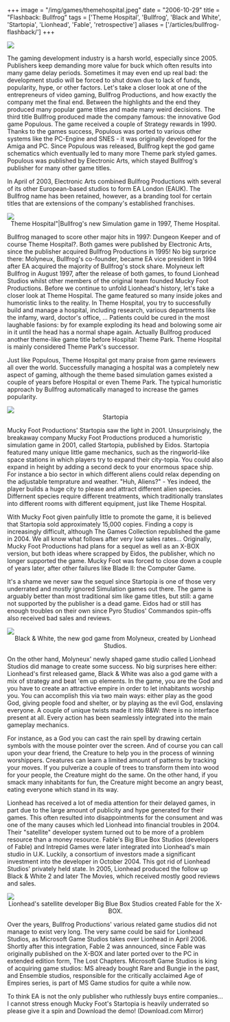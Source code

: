 +++
image = "/img/games/themehospital.jpeg"
date = "2006-10-29"
title = "Flashback: Bullfrog"
tags = ['Theme Hospital', 'Bullfrog', 'Black and White', 'Startopia', 'Lionhead', 'Fable', 'retrospective']
aliases = ['/articles/bullfrog-flashback/']
+++

<img src="/img/articles/acquiringStudios.jpg"/>

The gaming development industry is a harsh world, especially since 2005. Publishers keep demanding more value for buck which often results into many game delay periods. Sometimes it may even end up real bad: the development studio will be forced to shut down due to lack of funds, popularity, hype, or other factors. Let's take a closer look at one of the entrepreneurs of video gaming, Bullfrog Productions, and how exactly the company met the final end.
Between the highlights and the end they produced many popular game titles and made many weird decisions. The third title Bullfrog produced made the company famous: the innovative God game Populous. The game received a couple of Strategy rewards in 1990. Thanks to the games success, Populous was ported to various other systems like the PC-Engine and SNES - it was originally developed for the Amiga and PC. Since Populous was released, Bullfrog kept the god game schematics which eventually led to many more Theme park styled games. Populous was published by Electronic Arts, which stayed Bullfrog's publisher for many other game titles.

In April of 2003, Electronic Arts combined Bullfrog Productions with several of its other European-based studios to form EA London (EAUK). The Bullfrog name has been retained, however, as a branding tool for certain titles that are extensions of the company's established franchises.

<img src="/img/articles/bull_hospital.jpg">
<center>Theme Hospital"|Bullfrog's new Simulation game in 1997, Theme Hospital.</center>

Bullfrog managed to score other major hits in 1997: Dungeon Keeper and of course Theme Hospital?. Both games were published by Electronic Arts, since the publisher acquired Bullfrog Productions in 1995! No big surprice there: Molyneux, Bullfrog's co-founder, became EA vice president in 1994 after EA acquired the majority of Bullfrog's stock share. Molyneux left Bullfrog in August 1997, after the release of both games, to found Lionhead Studios whilst other members of the original team founded Mucky Foot Productions.
Before we continue to unfold Lionhead's history, let's take a closer look at Theme Hospital. The game featured so many inside jokes and humoristic links to the reality. In Theme Hospital, you try to successfully build and manage a hospital, including research, various departments like the infamy, ward, doctor's office, ... Patients could be cured in the most laughable fasions: by for example exploding its head and bolowing some air in it until the head has a normal shape again. Actually Bullfrog produced another theme-like game title before Hospital: Theme Park. Theme Hospital is mainly considered Theme Park's successor.

Just like Populous, Theme Hospital got many praise from game reviewers all over the world. Successfully managing a hospital was a completely new aspect of gaming, although the theme based simulation games existed a couple of years before Hospital or even Theme Park. The typical humoristic approach by Bullfrog automatically managed to increase the games popularity.

<img src="/img/articles/bull_startopia.jpg">
<center>Startopia</center>

Mucky Foot Productions' Startopia saw the light in 2001.
Unsurprisingly, the breakaway company Mucky Foot Productions produced a humoristic simulation game in 2001, called Startopia, published by Eidos. Startopia featured many unique little game mechanics, such as the ringworld-like space stations in which players try to expand their city-topia. You could also expand in height by adding a second deck to your enormous space ship. For instance a bio sector in which different aliens could relax depending on the adjustable temprature and weather. "Huh, Aliens?" - Yes indeed, the player builds a huge city to please and attract different alien species. Differnent species require different treatments, which traditionally translates into different rooms with different equipment, just like Theme Hospital.

With Mucky Foot given painfully little to promote the game, it is believed that Startopia sold approximately 15,000 copies. Finding a copy is increasingly difficult, although The Games Collection republished the game in 2004. We all know what follows after very low sales rates... Originally, Mucky Foot Productions had plans for a sequel as well as an X-BOX version, but both ideas where scrapped by Eidos, the publisher, which no longer supported the game. Mucky Foot was forced to close down a couple of years later, after other failures like Blade II: the Computer Game.

It's a shame we never saw the sequel since Startopia is one of those very underrated and mostly ignored Simulation games out there. The game is arguably better than most traditional sim like game titles, but still: a game not supported by the publisher is a dead game. Eidos had or still has enough troubles on their own since Pyro Studios' Commandos spin-offs also received bad sales and reviews.

<img src="/img/articles/bull_blackwhite.jpg">
<center>Black & White, the new god game from Molyneux, created by Lionhead Studios.</center>

On the other hand, Molyneux' newly shaped game studio called Lionhead Studios did manage to create some success. No big surprises here either: Lionhead's first released game, Black & White was also a god game with a mix of strategy and beat 'em up elements. In the game, you are the God and you have to create an attractive empire in order to let inhabitants worship you. You can accomplish this via two main ways: either play as the good God, giving people food and shelter, or by playing as the evil God, enslaving everyone.
A couple of unique twists made it into B&W: there is no interface present at all. Every action has been seamlessly integrated into the main gameplay mechanics. 

For instance, as a God you can cast the rain spell by drawing certain symbols with the mouse pointer over the screen. And of course you can call upon your dear friend, the Creature to help you in the process of winning worshippers. Creatures can learn a limited amount of patterns by tracking your moves. If you pulverize a couple of trees to transform them into wood for your people, the Creature might do the same. On the other hand, if you smack many inhabitants for fun, the Creature might become an angry beast, eating everyone which stand in its way.

Lionhead has received a lot of media attention for their delayed games, in part due to the large amount of publicity and hype generated for their games. This often resulted into disappointments for the consument and was one of the many causes which led Lionhead into financial troubles in 2004. Their "satellite" developer system turned out to be more of a problem resource than a money resource. Fable's Big Blue Box Studios (developers of Fable) and Intrepid Games were later integrated into Lionhead's main studio in U.K. Luckily, a consortium of investors made a significant investment into the developer in October 2004. This got rid of Lionhead Studios' privately held state. In 2005, Lionhead produced the follow up Black & White 2 and later The Movies, which received mostly good reviews and sales.

<img src="/img/articles/bull_fable.jpg">
<center>Lionhead's satellite developer Big Blue Box Studios created Fable for the X-BOX.</center>

Over the years, Bullfrog Productions' various related game studios did not manage to exist very long. The very same could be said for Lionhead Studios, as Microsoft Game Studios takes over Lionhead in April 2006. Shortly after this integration, Fable 2 was announced, since Fable was originally published on the X-BOX and later ported over to the PC in extended edition form, The Lost Chapters. Microsoft Game Studios is king of acquiring game studios: MS already bought Rare and Bungie in the past, and Ensemble studios, responsible for the critically acclaimed Age of Empires series, is part of MS Game studios for quite a while now.

To think EA is not the only publisher who ruthlessly buys entire companies...
I cannot stress enough Mucky Foot's Startopia is heavily underrated so please give it a spin and Download the demo! (Download.com Mirror)